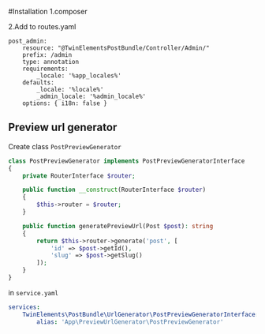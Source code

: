 #Installation
1.composer 

2.Add to routes.yaml
```
post_admin:
    resource: "@TwinElementsPostBundle/Controller/Admin/"
    prefix: /admin
    type: annotation
    requirements:
        _locale: '%app_locales%'
    defaults:
        _locale: '%locale%'
        _admin_locale: '%admin_locale%'
    options: { i18n: false }
```

## Preview url generator
Create class `PostPreviewGenerator`
```php
class PostPreviewGenerator implements PostPreviewGeneratorInterface
{
    private RouterInterface $router;

    public function __construct(RouterInterface $router)
    {
        $this->router = $router;
    }

    public function generatePreviewUrl(Post $post): string
    {
        return $this->router->generate('post', [
            'id' => $post->getId(),
            'slug' => $post->getSlug()
        ]);
    }
}
```

in `service.yaml`
```yaml
services:
    TwinElements\PostBundle\UrlGenerator\PostPreviewGeneratorInterface:
        alias: 'App\PreviewUrlGenerator\PostPreviewGenerator'
```
